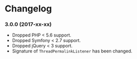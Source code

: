 Changelog
=========

### 3.0.0 (2017-xx-xx)

* Dropped PHP < 5.6 support.
* Dropped Symfony < 2.7 support.
* Dropped jQuery < 3 support.
* Signature of `ThreadPermalinkListener` has been changed.
